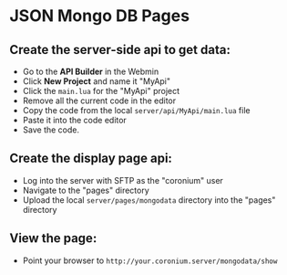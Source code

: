 # JSON Mongo DB Pages

## Create the server-side api to get data:

  - Go to the __API Builder__ in the Webmin
  - Click __New Project__ and name it "MyApi"
  - Click the `main.lua` for the "MyApi" project
  - Remove all the current code in the editor
  - Copy the code from the local `server/api/MyApi/main.lua` file
  - Paste it into the code editor
  - Save the code.

## Create the display page api:

  - Log into the server with SFTP as the "coronium" user
  - Navigate to the "pages" directory
  - Upload the local `server/pages/mongodata` directory into the "pages" directory

## View the page:

  - Point your browser to `http://your.coronium.server/mongodata/show`
